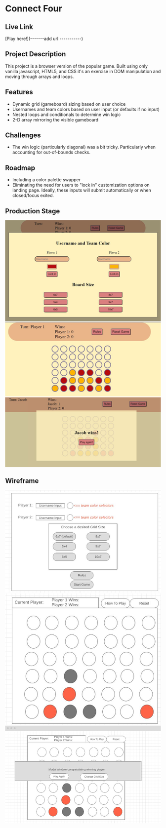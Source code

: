 # Connect Four

## Live Link

[Play here!](-------add url -----------)

## Project Description

This project is a browser version of the popular game. Built using only vanilla javascript, HTML5, and CSS it's an exercise in DOM manipulation and moving through arrays and loops.

## Features

- Dynamic grid (gameboard) sizing based on user choice
- Usernames and team colors based on user input (or defaults if no input)
- Nested loops and conditionals to determine win logic
- 2-D array mirroring the visible gameboard

## Challenges

- The win logic (particularly diagonal) was a bit tricky. Particularly when accounting for out-of-bounds checks.

## Roadmap

- Including a color palette swapper
- Eliminating the need for users to "lock in" customization options on landing page. Ideally, these inputs will submit automatically or when closed/focus exited.

## Production Stage

![Game initialization](images/index.JPG)
![Gameplay](images/gameplay.JPG)
![End game](images/endgame.JPG)

## Wireframe

![Game initialization wireframe](wireframe/c4landing.JPG)
![Gameplay wireframe](wireframe/c4gameplay.JPG)
![End game wireframe](wireframe/c4endgame.JPG)
